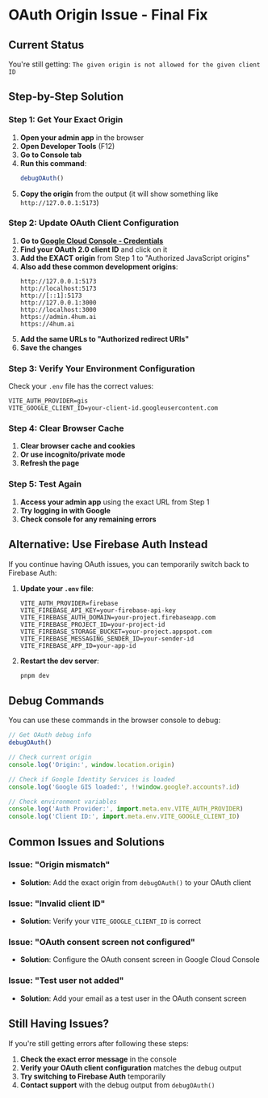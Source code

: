 # OAuth Origin Issue - Final Fix

## Current Status
You're still getting: `The given origin is not allowed for the given client ID`

## Step-by-Step Solution

### Step 1: Get Your Exact Origin

1. **Open your admin app** in the browser
2. **Open Developer Tools** (F12)
3. **Go to Console tab**
4. **Run this command**:
   ```javascript
   debugOAuth()
   ```
5. **Copy the origin** from the output (it will show something like `http://127.0.0.1:5173`)

### Step 2: Update OAuth Client Configuration

1. **Go to [Google Cloud Console - Credentials](https://console.cloud.google.com/apis/credentials)**
2. **Find your OAuth 2.0 client ID** and click on it
3. **Add the EXACT origin** from Step 1 to "Authorized JavaScript origins"
4. **Also add these common development origins**:
   ```
   http://127.0.0.1:5173
   http://localhost:5173
   http://[::1]:5173
   http://127.0.0.1:3000
   http://localhost:3000
   https://admin.4hum.ai
   https://4hum.ai
   ```
5. **Add the same URLs to "Authorized redirect URIs"**
6. **Save the changes**

### Step 3: Verify Your Environment Configuration

Check your `.env` file has the correct values:

```env
VITE_AUTH_PROVIDER=gis
VITE_GOOGLE_CLIENT_ID=your-client-id.googleusercontent.com
```

### Step 4: Clear Browser Cache

1. **Clear browser cache and cookies**
2. **Or use incognito/private mode**
3. **Refresh the page**

### Step 5: Test Again

1. **Access your admin app** using the exact URL from Step 1
2. **Try logging in with Google**
3. **Check console for any remaining errors**

## Alternative: Use Firebase Auth Instead

If you continue having OAuth issues, you can temporarily switch back to Firebase Auth:

1. **Update your `.env` file**:
   ```env
   VITE_AUTH_PROVIDER=firebase
   VITE_FIREBASE_API_KEY=your-firebase-api-key
   VITE_FIREBASE_AUTH_DOMAIN=your-project.firebaseapp.com
   VITE_FIREBASE_PROJECT_ID=your-project-id
   VITE_FIREBASE_STORAGE_BUCKET=your-project.appspot.com
   VITE_FIREBASE_MESSAGING_SENDER_ID=your-sender-id
   VITE_FIREBASE_APP_ID=your-app-id
   ```

2. **Restart the dev server**:
   ```bash
   pnpm dev
   ```

## Debug Commands

You can use these commands in the browser console to debug:

```javascript
// Get OAuth debug info
debugOAuth()

// Check current origin
console.log('Origin:', window.location.origin)

// Check if Google Identity Services is loaded
console.log('Google GIS loaded:', !!window.google?.accounts?.id)

// Check environment variables
console.log('Auth Provider:', import.meta.env.VITE_AUTH_PROVIDER)
console.log('Client ID:', import.meta.env.VITE_GOOGLE_CLIENT_ID)
```

## Common Issues and Solutions

### Issue: "Origin mismatch"
- **Solution**: Add the exact origin from `debugOAuth()` to your OAuth client

### Issue: "Invalid client ID"
- **Solution**: Verify your `VITE_GOOGLE_CLIENT_ID` is correct

### Issue: "OAuth consent screen not configured"
- **Solution**: Configure the OAuth consent screen in Google Cloud Console

### Issue: "Test user not added"
- **Solution**: Add your email as a test user in the OAuth consent screen

## Still Having Issues?

If you're still getting errors after following these steps:

1. **Check the exact error message** in the console
2. **Verify your OAuth client configuration** matches the debug output
3. **Try switching to Firebase Auth** temporarily
4. **Contact support** with the debug output from `debugOAuth()`

